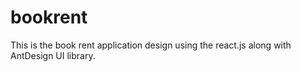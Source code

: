 # bookrent
This is the book rent application design using the react.js along with AntDesign UI library.
